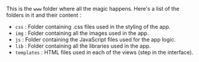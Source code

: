 This is the `www` folder where all the magic happens. Here's a list of the folders in it and their content :
- `css` : Folder containing .css files used in the styling of the app.
- `img` : Folder containing all the images used in the app.
- `js` : Folder containing the JavaScript files used for the app logic.
- `lib` : Folder containing all the libraries used in the app.
- `templates` : HTML files used in each of the views (step in the interface).